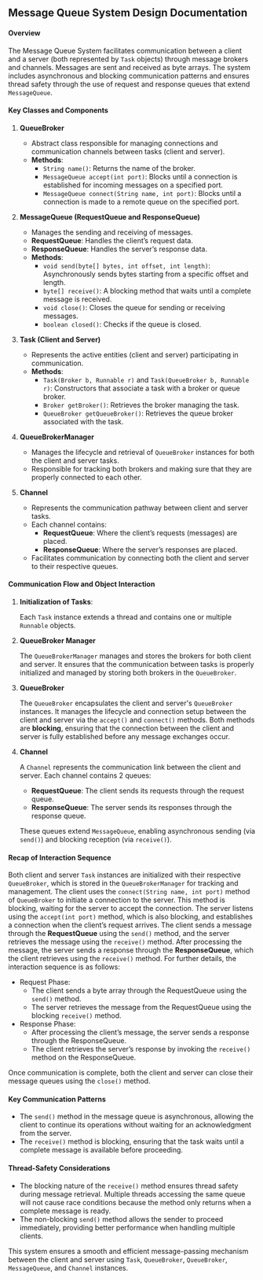 ## Message Queue System Design Documentation

#### **Overview**
The Message Queue System facilitates communication between a client and a server (both represented by `Task` objects) through message brokers and channels. Messages are sent and received as byte arrays. The system includes asynchronous and blocking communication patterns and ensures thread safety through the use of request and response queues that extend `MessageQueue`.

#### **Key Classes and Components**

1. **QueueBroker**
   - Abstract class responsible for managing connections and communication channels between tasks (client and server).
   - **Methods**:
     - `String name()`: Returns the name of the broker.
     - `MessageQueue accept(int port)`: Blocks until a connection is established for incoming messages on a specified port.
     - `MessageQueue connect(String name, int port)`: Blocks until a connection is made to a remote queue on the specified port.

2. **MessageQueue (RequestQueue and ResponseQueue)**
   - Manages the sending and receiving of messages.
   - **RequestQueue**: Handles the client’s request data.
   - **ResponseQueue**: Handles the server’s response data.
   - **Methods**:
     - `void send(byte[] bytes, int offset, int length)`: Asynchronously sends bytes starting from a specific offset and length.
     - `byte[] receive()`: A blocking method that waits until a complete message is received.
     - `void close()`: Closes the queue for sending or receiving messages.
     - `boolean closed()`: Checks if the queue is closed.

3. **Task (Client and Server)**
   - Represents the active entities (client and server) participating in communication.
   - **Methods**:
     - `Task(Broker b, Runnable r)` and `Task(QueueBroker b, Runnable r)`: Constructors that associate a task with a broker or queue broker.
     - `Broker getBroker()`: Retrieves the broker managing the task.
     - `QueueBroker getQueueBroker()`: Retrieves the queue broker associated with the task.

4. **QueueBrokerManager**
   - Manages the lifecycle and retrieval of `QueueBroker` instances for both the client and server tasks.
   - Responsible for tracking both brokers and making sure that they are properly connected to each other.
   
5. **Channel**
   - Represents the communication pathway between client and server tasks.
   - Each channel contains:
     - **RequestQueue**: Where the client’s requests (messages) are placed.
     - **ResponseQueue**: Where the server’s responses are placed.
   - Facilitates communication by connecting both the client and server to their respective queues.

#### **Communication Flow and Object Interaction**

1. **Initialization of Tasks**:

     Each `Task` instance extends a thread and contains one or multiple `Runnable` objects.

2. **QueueBroker
Manager**
    
    The `QueueBrokerManager` manages and stores the brokers for both client and server. It ensures that the communication between tasks is properly initialized and managed by storing both brokers in the `QueueBroker`.

1. **QueueBroker**
    
    The `QueueBroker` encapsulates the client and server's `QueueBroker` instances. It manages the lifecycle and connection setup between the client and server via the `accept()` and `connect()` methods. Both methods are **blocking**, ensuring that the connection between the client and server is fully established before any message exchanges occur.

1. **Channel**
    
    A `Channel` represents the communication link between the client and server. Each channel contains 2 queues:
   - **RequestQueue**: The client sends its requests through the request queue.
   - **ResponseQueue**: The server sends its responses through the response queue.
  
    These queues extend `MessageQueue`, enabling asynchronous sending (via `send()`) and blocking reception (via `receive()`).



#### **Recap of Interaction Sequence**

Both client and server `Task` instances are initialized with their respective `QueueBroker`, which is stored in the `QueueBrokerManager` for tracking and management. The client uses the `connect(String name, int port)` method of `QueueBroker` to initiate a connection to the server. This method is blocking, waiting for the server to accept the connection. The server listens using the `accept(int port)` method, which is also blocking, and establishes a connection when the client’s request arrives.
The client sends a message through the **RequestQueue** using the `send()` method, and the server retrieves the message using the `receive()` method. After processing the message, the server sends a response through the **ResponseQueue**, which the client retrieves using the `receive()` method.
For further details, the interaction sequence is as follows:
   - Request Phase:
     - The client sends a byte array through the RequestQueue using the `send()` method.
     - The server retrieves the message from the RequestQueue using the blocking `receive()` method.
   - Response Phase:
     - After processing the client’s message, the server sends a response through the ResponseQueue.
     - The client retrieves the server’s response by invoking the `receive()` method on the ResponseQueue.

Once communication is complete, both the client and server can close their message queues using the `close()` method.

#### **Key Communication Patterns**
- The `send()` method in the message queue is asynchronous, allowing the client to continue its operations without waiting for an acknowledgment from the server.
- The `receive()` method is blocking, ensuring that the task waits until a complete message is available before proceeding.

#### **Thread-Safety Considerations**
- The blocking nature of the `receive()` method ensures thread safety during message retrieval. Multiple threads accessing the same queue will not cause race conditions because the method only returns when a complete message is ready.
- The non-blocking `send()` method allows the sender to proceed immediately, providing better performance when handling multiple clients.

This system ensures a smooth and efficient message-passing mechanism between the client and server using `Task`, `QueueBroker`, `QueueBroker`, `MessageQueue`, and `Channel` instances.